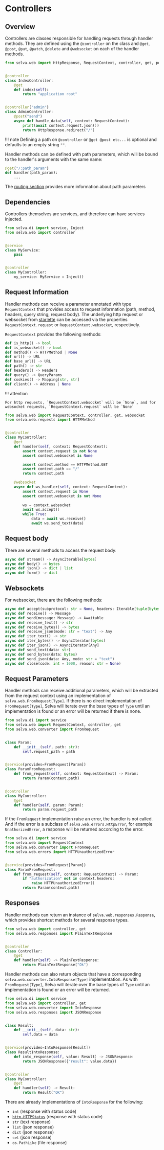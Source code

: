 # Controllers

## Overview

Controllers are classes responsible for handling requests through handler methods.
They are defined using the `@controller` on the class and `@get`, `@post`, `@put`,
`@patch`, `@delete` and `@websocket` on each of the handler methods.

```python
from selva.web import HttpResponse, RequestContext, controller, get, post


@controller
class IndexController:
    @get
    def index(self):
        return "application root"


@controller("admin")
class AdminController:
    @post("send")
    async def handle_data(self, context: RequestContext):
        print(await context.request.json())
        return HttpResponse.redirect("/")
```

!!! note
    Defining a path on `@controller` or `@get @post etc...` is optional and
    defaults to an empty string `""`.

Handler methods can be defined with path parameters, which will be bound to the
handler's arguments with the same name:

```python
@get("/:path_param")
def handler(path_param):
    ...
```

The [routing section](../routing) provides more information about path parameters

## Dependencies

Controllers themselves are services, and therefore can have services injected.

```python
from selva.di import service, Inject
from selva.web import controller


@service
class MyService:
    pass


@controller
class MyController:
    my_service: MyService = Inject()
```

## Request Information

Handler methods can receive a parameter annotated with type `RequestContext`
that provides access to request information (path, method, headers, query
string, request body). The underlying http request or websocket from
[starlette](https://www.starlette.io/) can be accessed via  the properties
`RequestContext.request` or `RequestContext.websocket`, respectively.

`RequestContext` provides the following methods:

```python
def is_http() -> bool
def is_websocket() -> bool
def method() -> HTTPMethod | None
def url() -> URL
def base_url() -> URL
def path() -> str
def headers() -> Headers
def query() -> QueryParams
def cookies() -> Mapping[str, str]
def client() -> Address | None
```

!!! attention

    For http requests, `RequestContext.websocket` will be `None`, and for
    websocket requests, `RequestContext.request` will be `None`

```python
from selva.web import RequestContext, controller, get, websocket
from selva.web.requests import HTTPMethod


@controller
class MyController:
    @get
    def handler(self, context: RequestContext):
        assert context.request is not None
        assert context.websocket is None

        assert context.method == HTTPMethod.GET
        assert context.path == "/"
        return context.path

    @websocket
    async def ws_handler(self, context: RequestContext):
        assert context.request is None
        assert context.websocket is not None
        
        ws = context.websocket
        await ws.accept()
        while True:
            data = await ws.receive()
            await ws.send_text(data)
```

## Request body

There are several methods to access the request body:

```python
async def stream() -> AsyncIterable[bytes]
async def body() -> bytes
async def json() -> dict | list
async def form() -> dict
```

## Websockets

For websocket, there are the following methods:

```python
async def accept(subprotocol: str = None, headers: Iterable[tuple[bytes, bytes]] = None)
async def receive() -> Message
async def send(message: Message) -> Awaitable
async def receive_text() -> str
async def receive_bytes() -> bytes
async def receive_json(mode: str = "text") -> Any
async def iter_text() -> str
async def iter_bytes() -> AsyncIterator[bytes]
async def iter_json() -> AsyncIterator[Any]
async def send_text(data: str)
async def send_bytes(data: bytes)
async def send_json(data: Any, mode: str = "text")
async def close(code: int = 1000, reason: str = None)
```

## Request Parameters

Handler methods can receive additional parameters, which will be extracted from
the request context using an implementation of `selva.web.FromRequest[Type]`.
If there is no direct implementation of `FromRequest[Type]`, Selva will iterate
over the base types of `Type` until an implementation is found or an error will
be returned if there is none.

```python
from selva.di import service
from selva.web import RequestContext, controller, get
from selva.web.converter import FromRequest


class Param:
    def __init__(self, path: str):
        self.request_path = path


@service(provides=FromRequest[Param])
class ParamFromRequest:
    def from_request(self, context: RequestContext) -> Param:
        return Param(context.path)


@controller
class MyController:
    @get
    def handler(self, param: Param):
        return param.request_path
```

If the `FromRequest` implementation raise an error, the handler is not called.
And if the error is a subclass of `selva.web.errors.HttpError`, for example
`UnathorizedError`, a response will be returned according to the error.

```python
from selva.di import service
from selva.web import RequestContext
from selva.web.converter import FromRequest
from selva.web.errors import HTTPUnauthorizedError


@service(provides=FromRequest[Param])
class ParamFromRequest:
    def from_request(self, context: RequestContext) -> Param:
        if "authorization" not in context.headers:
            raise HTTPUnauthorizedError()
        return Param(context.path)
```

## Responses

Handler methods can return an instance of `selva.web.responses.Response`, which
provides shortcut methods for several response types.

```python
from selva.web import controller, get
from selva.web.responses import PlainTextResponse


@controller
class Controller:
    @get
    def handler(self) -> PlainTextResponse:
        return PlainTextResponse("Ok")
```

Handler methods can also return objects that have a corresponding `selva.web.converter.IntoResponse[Type]`
implementation. As with `FromRequest[Type]`, Selva will iterate over the base
types of `Type` until an implementation is found or an error will be returned.

```python
from selva.di import service
from selva.web import controller, get
from selva.web.converter import IntoResponse
from selva.web.responses import JSONResponse


class Result:
    def __init__(self, data: str):
        self.data = data


@service(provides=IntoResponse[Result])
class ResultIntoResponse:
    def into_response(self, value: Result) -> JSONResponse:
        return JSONResponse({"result": value.data})


@controller
class MyController:
    @get
    def handler(self) -> Result:
        return Result("OK")
```

There are already implementations of `IntoResponse` for the following:

- `int` (response with status code)
- [`http.HTTPStatus`](https://docs.python.org/3/library/http.html#http.HTTPStatus) (response with status code)
- `str` (text response)
- `list` (json response)
- `dict` (json response)
- `set` (json response)
- `os.PathLike` (file response)

